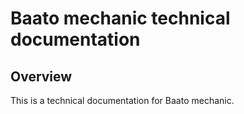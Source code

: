 # Baato mechanic technical documentation

## Overview
This is a technical documentation for Baato mechanic.

